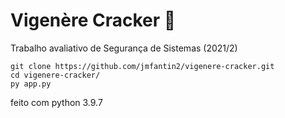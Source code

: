 # Vigenère Cracker 🔨
Trabalho avaliativo de Segurança de Sistemas (2021/2)

```
git clone https://github.com/jmfantin2/vigenere-cracker.git
cd vigenere-cracker/
py app.py
```

feito com python 3.9.7
